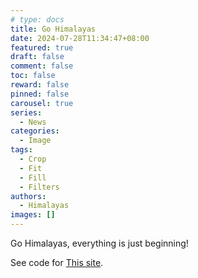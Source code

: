 ```yaml
---
# type: docs 
title: Go Himalayas
date: 2024-07-28T11:34:47+08:00
featured: true
draft: false
comment: false
toc: false
reward: false
pinned: false
carousel: true
series:
  - News
categories:
  - Image
tags: 
  - Crop
  - Fit
  - Fill
  - Filters
authors:
  - Himalayas
images: []
---
```


Go Himalayas, everything is just beginning!

<!--more-->

See code for [This site](https://github.com/zacharyfield/homepages/).
